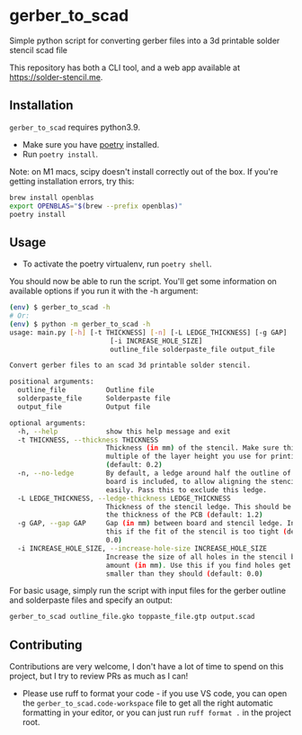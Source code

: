 # gerber_to_scad
Simple python script for converting gerber files into a 3d printable solder stencil scad file

This repository has both a CLI tool, and a web app available at https://solder-stencil.me.

## Installation

`gerber_to_scad` requires python3.9.

* Make sure you have [poetry](https://python-poetry.org/docs/) installed.
* Run `poetry install`.

Note: on M1 macs, scipy doesn't install correctly out of the box. If you're getting installation errors, try this:

```bash
brew install openblas
export OPENBLAS="$(brew --prefix openblas)"
poetry install
```
## Usage

* To activate the poetry virtualenv, run `poetry shell`.

You should now be able to run the script. You'll get some information on available options if you run it with the -h argument:

```bash
(env) $ gerber_to_scad -h
# Or:
(env) $ python -m gerber_to_scad -h
usage: main.py [-h] [-t THICKNESS] [-n] [-L LEDGE_THICKNESS] [-g GAP]
                         [-i INCREASE_HOLE_SIZE]
                         outline_file solderpaste_file output_file

Convert gerber files to an scad 3d printable solder stencil.

positional arguments:
  outline_file          Outline file
  solderpaste_file      Solderpaste file
  output_file           Output file

optional arguments:
  -h, --help            show this help message and exit
  -t THICKNESS, --thickness THICKNESS
                        Thickness (in mm) of the stencil. Make sure this is a
                        multiple of the layer height you use for printing
                        (default: 0.2)
  -n, --no-ledge        By default, a ledge around half the outline of the
                        board is included, to allow aligning the stencil
                        easily. Pass this to exclude this ledge.
  -L LEDGE_THICKNESS, --ledge-thickness LEDGE_THICKNESS
                        Thickness of the stencil ledge. This should be less than
                        the thickness of the PCB (default: 1.2)
  -g GAP, --gap GAP     Gap (in mm) between board and stencil ledge. Increase
                        this if the fit of the stencil is too tight (default:
                        0.0)
  -i INCREASE_HOLE_SIZE, --increase-hole-size INCREASE_HOLE_SIZE
                        Increase the size of all holes in the stencil by this
                        amount (in mm). Use this if you find holes get printed
                        smaller than they should (default: 0.0)
```

For basic usage, simply run the script with input files for the gerber outline and solderpaste files and specify an output:

```bash
gerber_to_scad outline_file.gko toppaste_file.gtp output.scad
```

## Contributing

Contributions are very welcome, I don't have a lot of time to spend on this project, but I try to review PRs as much as I can!

* Please use ruff to format your code - if you use VS code, you can open the `gerber_to_scad.code-workspace` file to get all the right automatic formatting in your editor, or you can just run `ruff format .` in the project root.
